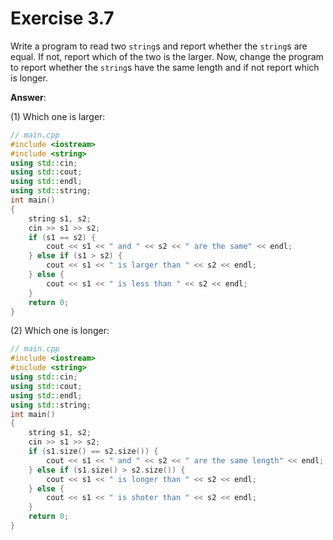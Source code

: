 # Exercise 3.7

Write a program to read two `string`s and report whether the `string`s are equal. If not, report which of the two is the larger. Now, change the program to report whether the `string`s have the same length and if not report which is longer.

**Answer**:

(1) Which one is larger:

```cpp
// main.cpp
#include <iostream>
#include <string>
using std::cin;
using std::cout;
using std::endl;
using std::string;
int main()
{
    string s1, s2;
    cin >> s1 >> s2;
    if (s1 == s2) {
        cout << s1 << " and " << s2 << " are the same" << endl;
    } else if (s1 > s2) {
        cout << s1 << " is larger than " << s2 << endl;
    } else {
        cout << s1 << " is less than " << s2 << endl;
    }
    return 0;
}
```

(2) Which one is longer:

```cpp
// main.cpp
#include <iostream>
#include <string>
using std::cin;
using std::cout;
using std::endl;
using std::string;
int main()
{
    string s1, s2;
    cin >> s1 >> s2;
    if (s1.size() == s2.size()) {
        cout << s1 << " and " << s2 << " are the same length" << endl;
    } else if (s1.size() > s2.size()) {
        cout << s1 << " is longer than " << s2 << endl;
    } else {
        cout << s1 << " is shoter than " << s2 << endl;
    }
    return 0;
}
```